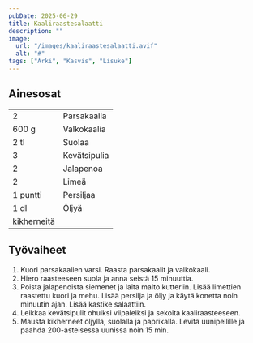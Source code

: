 ```yaml
---
pubDate: 2025-06-29
title: Kaaliraastesalaatti
description: ""
image:
  url: "/images/kaaliraastesalaatti.avif"
  alt: "#"
tags: ["Arki", "Kasvis", "Lisuke"]
---
```


## Ainesosat
|||
---|---
2|Parsakaalia
600 g|Valkokaalia
2 tl|Suolaa
3|Kevätsipulia
2|Jalapenoa
2|Limeä
1 puntti|Persiljaa
1 dl|Öljyä
|kikherneitä

## Työvaiheet
1. Kuori parsakaalien varsi. Raasta parsakaalit ja valkokaali.
2. Hiero raasteeseen suola ja anna seistä 15 minuuttia.
3. Poista jalapenoista siemenet ja laita malto kutteriin. Lisää limettien raastettu kuori ja mehu. Lisää persilja ja öljy ja käytä konetta noin minuutin ajan. Lisää kastike salaattiin.
4. Leikkaa kevätsipulit ohuiksi viipaleiksi ja sekoita kaaliraasteeseen. 
5. Mausta kikherneet öljyllä, suolalla ja paprikalla. Levitä uunipellille ja paahda 200-asteisessa uunissa noin 15 min.

